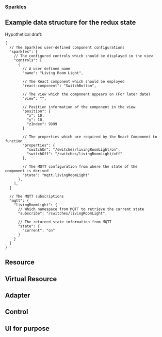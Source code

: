 ### Sparkles

## Example data structure for the redux state

Hypothetical draft:

    {
      // The Sparkles user-defined component configurations
      "sparkles": {
        // The configured controls which should be displayed in the view
        "controls": [
          {
            // A user defined name
            "name": "Living Room Light",

            // The React component which should be employed
            "react-component": "SwitchButton",

            // The view which the component appears on (For later date)
            "view": "",

            // Position information of the component in the view
            "position": {
              "x": 10,
              "y": 10,
              "zIndex": 9999
            }

            // The properties which are required by the React Component to function
            "properties": {
              "switchOn": "/switches/livingRoomLight/on",
              "switchOff": "/switches/livingRoomLight/off"
            },

            // The MQTT configuration from where the state of the component is derived
            "state": "mqtt.livingRoomLight"
          },
        ],
      }

      // The MQTT subscriptions
      "mqtt": {
        "livingRoomLight": {
          // Which namespace from MQTT to retrieve the current state
          "subscribe": "/switches/livingRoomLight",

          // The returned state information from MQTT
          "state": {
            "current": "on"
          }
        }
      }
    }


## Resource


## Virtual Resource


## Adapter


## Control


## UI for purpose
